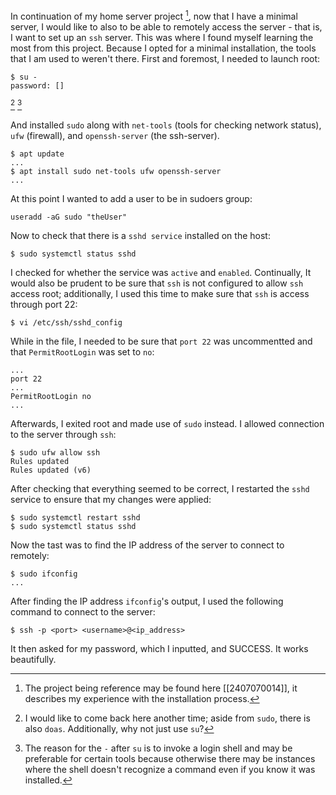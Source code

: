 In continuation of my home server project [^1], now that I have a minimal server, I would like to also to be able to remotely access the server - that is, I want to set up an `ssh` server. This was where I found myself learning the most from this project. Because I opted for a minimal installation, the tools that I am used to weren't there. First and foremost, I needed to launch root:
```
$ su -
password: []

```
[^2] [^3]

And installed `sudo` along with `net-tools` (tools for checking network status), `ufw` (firewall), and `openssh-server` (the ssh-server).
```
$ apt update
...
$ apt install sudo net-tools ufw openssh-server
...

```

At this point I wanted to add a user to be in sudoers group:
```
useradd -aG sudo "theUser"
```

Now to check that there is a `sshd service` installed on the host:
```
$ sudo systemctl status sshd
```

I checked for whether the service was `active` and `enabled`. Continually, It would also be prudent to be sure that `ssh` is not configured to allow `ssh` access root; additionally, I used this time to make sure that `ssh` is access through port 22:
```
$ vi /etc/ssh/sshd_config
```

While in the file, I needed to be sure that `port 22` was uncommentted and that `PermitRootLogin` was set to `no`:
```
...
port 22
...
PermitRootLogin no
...
```

Afterwards, I exited root and made use of `sudo` instead. I allowed connection to the server through `ssh`:
```
$ sudo ufw allow ssh
Rules updated
Rules updated (v6)
```

After checking that everything seemed to be correct, I restarted the `sshd` service to ensure that my changes were applied:
```
$ sudo systemctl restart sshd
$ sudo systemctl status sshd
```

Now the tast was to find the IP address of the server to connect to remotely:
```
$ sudo ifconfig
...
```

After finding the IP address `ifconfig`'s output, I used the following command to connect to the server:
```
$ ssh -p <port> <username>@<ip_address>
```

It then asked for my password, which I inputted, and SUCCESS. It works beautifully.


[^1]: The project being reference may be found here [[2407070014]], it describes my experience with the installation process.
[^2]: I would like to come back here another time; aside from `sudo`, there is also `doas`. Additionally, why not just use `su`?
[^3]: The reason for the `-` after `su` is to invoke a login shell and may be preferable for certain tools because otherwise there may be instances where the shell doesn't recognize a command even if you know it was installed.
